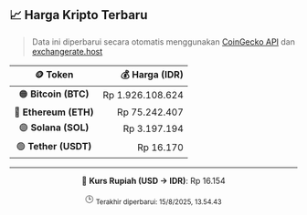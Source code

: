 

<!-- HARGA_KRIPTO -->
## 📈 Harga Kripto Terbaru

> Data ini diperbarui secara otomatis menggunakan [CoinGecko API](https://www.coingecko.com/) dan [exchangerate.host](https://exchangerate.host/)

<div align="center">

| 🪙 Token | 💰 Harga (IDR) |
|:------:|---------------:|
| 🟠 **Bitcoin (BTC)**   | Rp 1.926.108.624 |
| 🔵 **Ethereum (ETH)**  | Rp 75.242.407 |
| 🟣 **Solana (SOL)**    | Rp 3.197.194 |
| 🟢 **Tether (USDT)**   | Rp 16.170 |

---

💱 **Kurs Rupiah (USD → IDR)**: Rp 16.154

🕒 <sub>Terakhir diperbarui: 15/8/2025, 13.54.43</sub>

</div>
<!-- /HARGA_KRIPTO -->